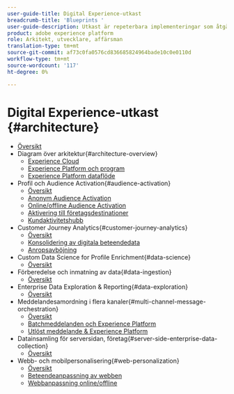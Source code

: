 ```yaml
---
user-guide-title: Digital Experience-utkast
breadcrumb-title: 'Blueprints '
user-guide-description: Utkast är repeterbara implementeringar som åtgärdar etablerade affärsproblem och innehåller arkitekturdiagram, tekniska överväganden och relevanta dokumentationslänkar.
product: adobe experience platform
role: Arkitekt, utvecklare, affärsman
translation-type: tm+mt
source-git-commit: af73c0fa0576cd836685824964bade10c0e0110d
workflow-type: tm+mt
source-wordcount: '117'
ht-degree: 0%

---
```


# Digital Experience-utkast {#architecture}

+ [Översikt](/help/blueprints/overview.md)
+ Diagram över arkitektur{#architecture-overview}
   + [Experience Cloud](/help/blueprints/experience-platform/experience-cloud.md)
   + [Experience Platform och program](/help/blueprints/experience-platform/platform-applications.md)
   + [Experience Platform dataflöde](/help/blueprints/experience-platform/platform-data-flow.md)
+ Profil och Audience Activation{#audience-activation}
   + [Översikt](/help/blueprints/audience-activation/overview.md)
   + [Anonym Audience Activation](/help/blueprints/audience-activation/anonymous.md)
   + [Online/offline Audience Activation](/help/blueprints/audience-activation/online-offline.md)
   + [Aktivering till företagsdestinationer](/help/blueprints/audience-activation/enterprise-destinations.md)
   + [Kundaktivitetshubb](/help/blueprints/audience-activation/customer-activity.md)
+ Customer Journey Analytics{#customer-journey-analytics}
   + [Översikt](/help/blueprints/customer-journey-analytics/overview.md)
   + [Konsolidering av digitala beteendedata](/help/blueprints/customer-journey-analytics/digital-behavioral-data-consolidation.md)
   + [Anropsavböjning](/help/blueprints/customer-journey-analytics/call-deflect.md)
+ Custom Data Science for Profile Enrichment{#data-science}
   + [Översikt](/help/blueprints/data-science/overview.md)
+ Förberedelse och inmatning av data{#data-ingestion}
   + [Översikt](/help/blueprints/data-ingestion/overview.md)
+ Enterprise Data Exploration &amp; Reporting{#data-exploration}
   + [Översikt](/help/blueprints/data-exploration/overview.md)
+ Meddelandesamordning i flera kanaler{#multi-channel-message-orchestration}
   + [Översikt](/help/blueprints/multi-channel-message-orchestration/overview.md)
   + [Batchmeddelanden och Experience Platform](/help/blueprints/multi-channel-message-orchestration/batch-messaging.md)
   + [Utlöst meddelande &amp; Experience Platform](/help/blueprints/multi-channel-message-orchestration/triggered-messaging.md)
+ Datainsamling för serversidan, företag{#server-side-enterprise-data-collection}
   + [Översikt](/help/blueprints/server-side-enterprise-data-collection/overview.md)
+ Webb- och mobilpersonalisering{#web-personalization}
   + [Översikt](/help/blueprints/web-personalization/overview.md)
   + [Beteendeanpassning av webben](/help/blueprints/web-personalization/behavioral.md)
   + [Webbanpassning online/offline](/help/blueprints/web-personalization/online-offline.md)

